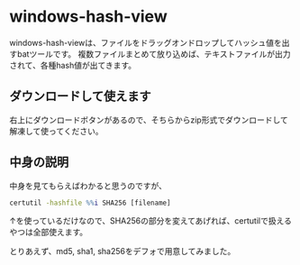 # windows-hash-view
windows-hash-viewは、ファイルをドラッグオンドロップしてハッシュ値を出すbatツールです。
複数ファイルまとめて放り込めば、テキストファイルが出力されて、各種hash値が出てきます。

## ダウンロードして使えます

右上にダウンロードボタンがあるので、そちらからzip形式でダウンロードして解凍して使ってください。

## 中身の説明
中身を見てもらえばわかると思うのですが、

```cmd
certutil -hashfile %%i SHA256 [filename]
```

↑を使っているだけなので、SHA256の部分を変えてあげれば、certutilで扱えるやつは全部使えます。

とりあえず、md5, sha1, sha256をデフォで用意してみました。
